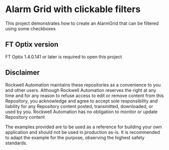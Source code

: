 # Alarm Grid with clickable filters

This project demonstrates how to create an AlarmGrid that can be filtered using some checkboxes

## FT Optix version

FT Optix 1.4.0.141 or later is required to open this project

## Disclaimer

Rockwell Automation maintains these repositories as a convenience to you and other users. Although Rockwell Automation reserves the right at any time and for any reason to refuse access to edit or remove content from this Repository, you acknowledge and agree to accept sole responsibility and liability for any Repository content posted, transmitted, downloaded, or used by you. Rockwell Automation has no obligation to monitor or update Repository content

The examples provided are to be used as a reference for building your own application and should not be used in production as-is. It is recommended to adapt the example for the purpose, observing the highest safety standards.
